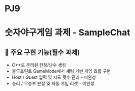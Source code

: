 # PJ9
# 숫자야구게임 과제 - SampleChat
## 🎯 주요 구현 기능(필수 과제)
- C++로 분리된 판정/난수 생성
- 블루프린트 GameMode에서 채팅 기반 게임 흐름 구현
- Host / Guest 입력 및 시도 횟수 관리 - 미완성
- 승리 / 무승부 판정 및 자동 게임 리셋 - 미완성
